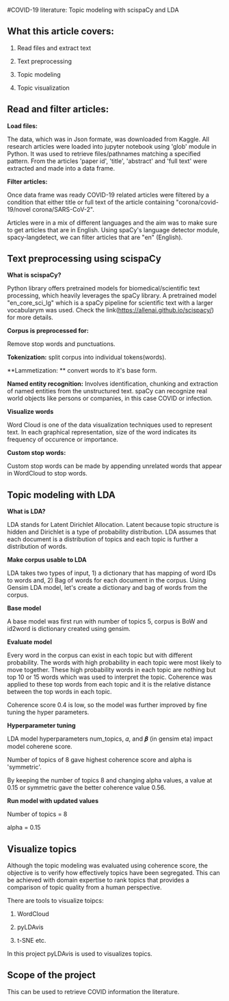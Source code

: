 #COVID-19 literature: Topic modeling with scispaCy and LDA 

## What this article covers:

1) Read files and extract text 

2) Text preprocessing 

3) Topic modeling 

4) Topic visualization 



## Read and filter articles:

**Load files:**

The data, which was in Json formate, was downloaded from Kaggle. All research articles were loaded into jupyter notebook using 'glob' module in Python. It was  used to retrieve files/pathnames matching a specified pattern. From the articles 'paper id', 'title', 'abstract' and 'full text' were extracted and made into a data frame. 

**Filter articles:**

Once data frame was ready COVID-19 related articles were filtered by a condition that either title or full text of the article containing "corona/covid-19/novel corona/SARS-CoV-2".

Articles were in a mix of different languages and the aim was to make sure to get articles that are in English. Using spaCy's  language detector module, spacy-langdetect, we can filter articles that are "en" (English). 

## Text preprocessing using scispaCy

**What is scispaCy?**

Python library offers pretrained models for biomedical/scientific text processing, which heavily leverages the spaCy library. A pretrained model "en_core_sci_lg" which is a spaCy pipeline for scientific text with a larger vocabularym was used. Check the link(https://allenai.github.io/scispacy/) for more details.

**Corpus is preprocessed for:**

Remove stop words and punctuations.

**Tokenization:**  split corpus into individual tokens(words).

**Lammetization: ** convert words to it's base form.

**Named entity recognition:**  Involves identification, chunking and extraction of named entities from the unstructured text. spaCy can recognize real world objects like persons or companies, in this case COVID or infection. 

**Visualize words**

Word Cloud is one of the data visualization techniques used to represent text. In each graphical representation, size of the word indicates its frequency of occurence or importance.

**Custom stop words:**

Custom stop words can be made by appending unrelated words that appear in WordCloud to stop words.

## Topic modeling with LDA

**What is LDA?** 

LDA stands for Latent Dirichlet Allocation. Latent because topic structure is hidden and Dirichlet is a type of probability distribution. LDA assumes that each document is a distribution of topics and each topic is further a distribution of words. 

**Make corpus usable to LDA** 

LDA takes two types of input, 1)  a dictionary that has mapping of word IDs to words and,  2) Bag of words for each document in the corpus. Using Gensim LDA model, let's create a dictionary and bag of words from the corpus. 

**Base model**

A base model was first run with number of topics 5, corpus is BoW and id2word is dictionary created using gensim. 

**Evaluate model**

Every word in the corpus can exist in each topic but with different probability. The words with high probability in each topic were most likely to move together. These high probability words in each topic are nothing but top 10 or 15 words which was used to interpret the topic. Coherence was applied to these top  words from each topic and it is the relative distance between the top words in each topic.

Coherence score 0.4 is low, so the model was further improved by fine tuning the hyper parameters.

**Hyperparameter tuning**

LDA model hyperparameters num_topics, 𝛼, and 𝜷 (in gensim eta) impact model coherene score. 

Number of topics of 8 gave highest coherence score and alpha is 'symmetric'.

By keeping the number of topics 8 and changing alpha values, a value at 0.15 or symmetric gave the better coherence value 0.56.

**Run model with updated values** 

Number of topics = 8

alpha = 0.15

## Visualize topics

Although the topic modeling was evaluated using coherence score, the objective is to verify how effectively topics have been segregated. This can be achieved  with domain expertise to rank topics that provides  a comparison of topic quality from a human perspective.

There are tools to visualize toipcs:

1) WordCloud

2) pyLDAvis

3) t-SNE etc.

In this project  pyLDAvis is used to  visualizes topics.

## Scope of the project

This can be used to retrieve COVID information the literature.













